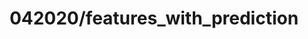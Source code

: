 ---  
schema: schema::042020/features_with_prediction  
title: 042020/features_with_prediction  
organization: Sample Department  
notes: Used in 1 lineage(s)  
resources:  
  - name: 042020/features_with_prediction 
    url: file:/Users/kensu/Customers/Kensu/LoanApproval/PROD/masterdata/prod/042020/features_with_prediction 
    format : Parquet  
license: None  
category:
  - Education  
maintainer: User  
maintainer_email: UserMail  
---